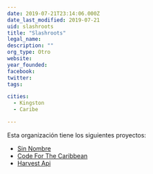 ```yaml
---
date: 2019-07-21T23:14:06.000Z
date_last_modified: 2019-07-21
uid: slashroots
title: "Slashroots"
legal_name: 
description: ""
org_type: Otro
website: 
year_founded: 
facebook: 
twitter: 
tags:

cities: 
  - Kingston
  - Caribe

---
```


Esta organización tiene los siguientes proyectos:

- [Sin Nombre](/i/sin-nombre.html)
- [Code For The Caribbean](/i/code-for-the-caribbean.html)
- [Harvest Api](/i/harvest-api.html)
